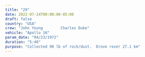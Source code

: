 ```yaml
---
title: "29"
date: 2022-07-24T00:00:00-05:00
draft: false
country: "USA"
crew: "John Young        Charles Duke"
vehicle: "Apollo 16"
param_date: "04/23/1972"
duration: "5:40"
purpose: "Collected 90 lb of rock/dust.  Drove rover 27.1 km"
---
```

